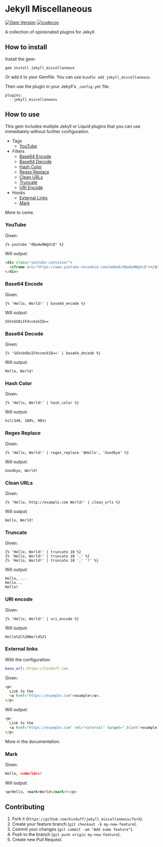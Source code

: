 # Jekyll Miscellaneous

[![Gem Version](https://badge.fury.io/rb/jekyll_miscellaneous.svg)](https://badge.fury.io/rb/jekyll_miscellaneous) [![codecov](https://codecov.io/gh/kinduff/jekyll_miscellaneous/branch/main/graph/badge.svg?token=VWB60QW0UV)](https://codecov.io/gh/kinduff/jekyll_miscellaneous)

A collection of opinionated plugins for Jekyll.

## How to install

Install the gem:

```
gem install jekyll_miscellaneous
```

Or add it to your Gemfile. You can use `bundle add jekyll_miscellaneous`.

Then use the plugin in your Jekyll's `_config.yml` file.

```
plugins:
  - jekyll_miscellaneous
```

## How to use

This gem includes multiple Jekyll or Liquid plugins that you can use immediately without further configuration.

- Tags
  - [YouTube](#youtube)
- Filters
  - [Base64 Encode](#base64-encode)
  - [Base64 Decode](#base64-decode)
  - [Hash Color](#hash-color)
  - [Regex Replace](#regex-replace)
  - [Clean URLs](#clean-urls)
  - [Truncate](#truncate)
  - [URI Encode](#uri-encode)
- Hooks
  - [External Links](#external-links)
  - [Mark](#mark)

More to come.

### YouTube

Given:

```liquid
{% youtube "dQw4w9WgXcQ" %}
```

Will output:

```html
<div class="youtube-container">
  <iframe src="https://www.youtube-nocookie.com/embed/dQw4w9WgXcQ"></iframe>
</div>
```

### Base64 Encode

Given:

```liquid
{% 'Hello, World!' | base64_encode %}
```

Will output:

```
SGVsbG8sIFdvcmxkIQ==
```

### Base64 Decode

Given:

```liquid
{% 'SGVsbG8sIFdvcmxkIQ==' | base64_decode %}
```

Will output:

```
Hello, World!
```

### Hash Color

Given:

```liquid
{% 'Hello, World!' | hash_color %}
```

Will output:

```
hsl(349, 100%, 90%)
```

### Regex Replace

Given:

```liquid
{% 'Hello, World!' | regex_replace '$Hello', 'Goodbye' %}
```

Will output:

```
Goodbye, World!
```

### Clean URLs

Given:

```liquid
{% 'Hello, http://example.com World!' | clean_urls %}
```

Will output:

```
Hello, World!
```

### Truncate

Given:

```liquid
{% 'Hello, World!' | truncate 10 %}
{% 'Hello, World!' | truncate 10 ',' %}
{% 'Hello, World!' | truncate 10 ',' '!' %}
```

Will output:

```
Hello, ...
Hello...
Hello!
```

### URI encode

Given:

```liquid
{% 'Hello, World!' | uri_encode %}
```

Will output:

```
Hello%2C%20World%21
```

### External links

With the configuration:

```yaml
base_url: https://kinduff.com
```

Given:

```html
<p>
  Link to the
  <a href="https://example.com">example</a>.
</p>
```

Will output:

```html
<p>
  Link to the
  <a href="https://example.com" rel="external" target="_blank">example ⧉</a>.
</p>
```

More in the documentation.

### Mark

Given:

```markdown
Hello, ==World==!
```

Will output:

```html
<p>Hello, <mark>World</mark>!</p>
```

## Contributing

1. Fork it (`https://github.com/kinduff/jekyll_miscellaneous/fork`).
2. Create your feature branch (`git checkout -b my-new-feature`).
3. Commit your changes (`git commit -am "Add some feature"`).
4. Push to the branch (`git push origin my-new-feature`).
5. Create new Pull Request.
